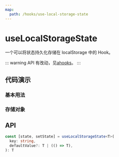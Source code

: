 ```yaml
---
map:
  path: /hooks/use-local-storage-state
---
```


# useLocalStorageState

一个可以将状态持久化存储在 localStorage 中的 Hook。

::: warning
API 有改动，见[ahooks](https://ahooks.js.org/zh-CN/hooks/dom/use-document-visibility)。
:::

## 代码演示

### 基本用法

<demo src="./demo/demo1.vue"
  language="vue"
  title="将 state 持久化在 localStorage 中"
  desc="刷新页面后，可以看到输入框中的内容被从 localStorage 中恢复了。" >
</demo>

### 存储对象

<demo src="./demo/demo2.vue"
  language="vue"
  title="将 state 持久化在 localStorage 中"
  desc="刷新页面后，可以看到输入框中的内容被从 localStorage 中恢复了。">
</demo>

## API

```typescript
const [state, setState] = useLocalStorageState<T>(
  key: string,
  defaultValue?: T | (() => T),
): T
```
